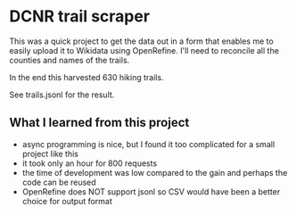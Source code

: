 # DCNR trail scraper

This was a quick project to get the data out in a form that enables me to easily upload it to Wikidata using OpenRefine.
I'll need to reconcile all the counties and names of the trails.

In the end this harvested 630 hiking trails.

See trails.jsonl for the result.

## What I learned from this project
* async programming is nice, but I found it too complicated for a small project like this
* it took only an hour for 800 requests
* the time of development was low compared to the gain and perhaps the code can be reused
* OpenRefine does NOT support jsonl so CSV would have been a better choice for output format